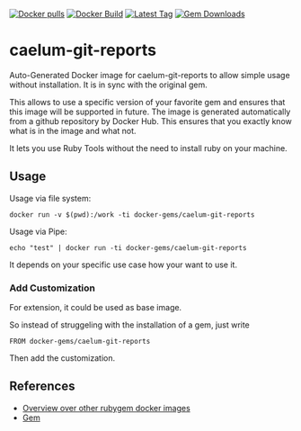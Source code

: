 [![Docker pulls](https://img.shields.io/docker/pulls/rubygem/caelum-git-reports.svg)](https://hub.docker.com/r/rubygem/caelum-git-reports/)
[![Docker Build](https://img.shields.io/docker/automated/rubygem/caelum-git-reports.svg)](https://hub.docker.com/r/rubygem/caelum-git-reports/)
[![Latest Tag](https://img.shields.io/github/tag/docker-rubygem/caelum-git-reports.svg)](https://hub.docker.com/r/rubygem/caelum-git-reports/)
[![Gem Downloads](https://img.shields.io/gem/dt/caelum-git-reports.svg)](https://rubygems.org/gems/caelum-git-reports/)
# caelum-git-reports

Auto-Generated Docker image for caelum-git-reports to allow simple usage without installation.
It is in sync with the original gem.

This allows to use a specific version of your favorite gem and ensures that this image will be supported in future.
The image is generated automatically from a github repository by Docker Hub.
This ensures that you exactly know what is in the image and what not.

It lets you use Ruby Tools without the need to install ruby on your machine.

## Usage

Usage via file system:

`docker run -v $(pwd):/work -ti docker-gems/caelum-git-reports`

Usage via Pipe:

`echo "test" | docker run -ti docker-gems/caelum-git-reports`

It depends on your specific use case how your want to use it.

### Add Customization

For extension, it could be used as base image.

So instead of struggeling with the installation of a gem, just write

`FROM docker-gems/caelum-git-reports`

Then add the customization.

## References

 - [Overview over other rubygem docker images](https://github.com/thinkbot/docker-rubygem)
 - [Gem](https://rubygems.org/gems/caelum-git-reports/)
